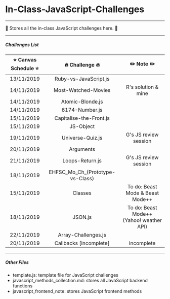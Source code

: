 # In-Class-JavaScript-Challenges

---
:whale: Stores all the in-class JavaScript challenges here. :whale: 

---
##### Challenges List

|:star: Canvas Schedule  :star:|     :fire: Challenge :fire:     |   :pencil2: Note :pencil2:              | 
|:----------------------------:|:-------------------------------:|:---------------------------------------:|
|        13/11/2019            |       Ruby-vs-JavaScript.js     |                                         |
|        14/11/2019            |       Most-Watched-Movies       |        R's solution & mine              |
|        14/11/2019            |       Atomic-Blonde.js          |                                         |
|        14/11/2019            |       6174-Number.js            |                                         |
|        15/11/2019            |       Capitalise-the-Front.js   |                                         |
|        15/11/2019            |       JS-Object                 |                                         |
|        19/11/2019            |       Universe-Quiz.js          |        G's JS review session            |
|        20/11/2019            |       Arguments                 |                                         |
|        21/11/2019            |       Loops-Return.js           |        G's JS review session            |
|        18/11/2019            | EHFSC_Mo_Ch_(Prototype-vs-Class)|                                         |
|        15/11/2019            |       Classes                   |To do: Beast Mode & Beast Mode++         |
|        18/11/2019            |       JSON.js                   |To do: Beast Mode++ (Yahoo! weather API) |
|        22/11/2019            |       Array-Challenges.js       |                                         |
|        20/11/2019            |       Callbacks [incomplete]    |            incomplete                   |




---
##### Other Files

- template.js: template file for JavaScript challenges
- javascript_methods_collection.md: stores all JavaScript backend functions
- javascript_frontend_note: stores JavaScript frontend methods
